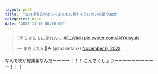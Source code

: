 ```yaml
---
layout: post
title:  "意味深発言があってまともに見れそうにない水星の魔女"
categories: otaku
date: "2022-11-08 00:00:00"
---
```


<blockquote class="twitter-tweet tw-align-center"><p lang="ja" dir="ltr">OPもまともに見れんて <a href="https://twitter.com/hashtag/G_Witch?src=hash&amp;ref_src=twsrc%5Etfw">#G_Witch</a> <a href="https://t.co/ANYAlsyuis">pic.twitter.com/ANYAlsyuis</a></p>&mdash; まきえたん🥦☘️ (@makietanX) <a href="https://twitter.com/makietanX/status/1589325424165023745?ref_src=twsrc%5Etfw">November 6, 2022</a></blockquote> <script async src="https://platform.twitter.com/widgets.js" charset="utf-8"></script>

なんで次が総集編なんだーーーー！！！
こんちくしょうーーーーーーーーーー！！！

